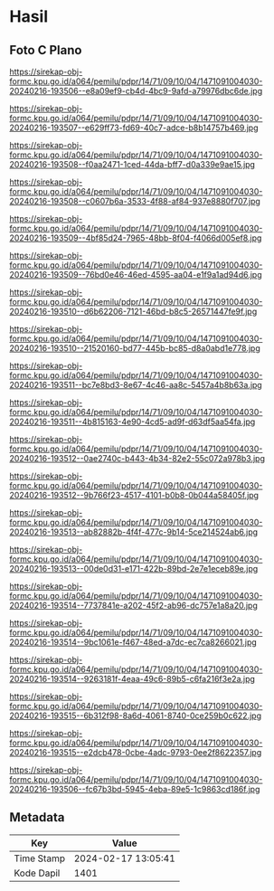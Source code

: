 # Hasil

## Foto C Plano

https://sirekap-obj-formc.kpu.go.id/a064/pemilu/pdpr/14/71/09/10/04/1471091004030-20240216-193506--e8a09ef9-cb4d-4bc9-9afd-a79976dbc6de.jpg

https://sirekap-obj-formc.kpu.go.id/a064/pemilu/pdpr/14/71/09/10/04/1471091004030-20240216-193507--e629ff73-fd69-40c7-adce-b8b14757b469.jpg

https://sirekap-obj-formc.kpu.go.id/a064/pemilu/pdpr/14/71/09/10/04/1471091004030-20240216-193508--f0aa2471-1ced-44da-bff7-d0a339e9ae15.jpg

https://sirekap-obj-formc.kpu.go.id/a064/pemilu/pdpr/14/71/09/10/04/1471091004030-20240216-193508--c0607b6a-3533-4f88-af84-937e8880f707.jpg

https://sirekap-obj-formc.kpu.go.id/a064/pemilu/pdpr/14/71/09/10/04/1471091004030-20240216-193509--4bf85d24-7965-48bb-8f04-f4066d005ef8.jpg

https://sirekap-obj-formc.kpu.go.id/a064/pemilu/pdpr/14/71/09/10/04/1471091004030-20240216-193509--76bd0e46-46ed-4595-aa04-e1f9a1ad94d6.jpg

https://sirekap-obj-formc.kpu.go.id/a064/pemilu/pdpr/14/71/09/10/04/1471091004030-20240216-193510--d6b62206-7121-46bd-b8c5-26571447fe9f.jpg

https://sirekap-obj-formc.kpu.go.id/a064/pemilu/pdpr/14/71/09/10/04/1471091004030-20240216-193510--21520160-bd77-445b-bc85-d8a0abd1e778.jpg

https://sirekap-obj-formc.kpu.go.id/a064/pemilu/pdpr/14/71/09/10/04/1471091004030-20240216-193511--bc7e8bd3-8e67-4c46-aa8c-5457a4b8b63a.jpg

https://sirekap-obj-formc.kpu.go.id/a064/pemilu/pdpr/14/71/09/10/04/1471091004030-20240216-193511--4b815163-4e90-4cd5-ad9f-d63df5aa54fa.jpg

https://sirekap-obj-formc.kpu.go.id/a064/pemilu/pdpr/14/71/09/10/04/1471091004030-20240216-193512--0ae2740c-b443-4b34-82e2-55c072a978b3.jpg

https://sirekap-obj-formc.kpu.go.id/a064/pemilu/pdpr/14/71/09/10/04/1471091004030-20240216-193512--9b766f23-4517-4101-b0b8-0b044a58405f.jpg

https://sirekap-obj-formc.kpu.go.id/a064/pemilu/pdpr/14/71/09/10/04/1471091004030-20240216-193513--ab82882b-4f4f-477c-9b14-5ce214524ab6.jpg

https://sirekap-obj-formc.kpu.go.id/a064/pemilu/pdpr/14/71/09/10/04/1471091004030-20240216-193513--00de0d31-e171-422b-89bd-2e7e1eceb89e.jpg

https://sirekap-obj-formc.kpu.go.id/a064/pemilu/pdpr/14/71/09/10/04/1471091004030-20240216-193514--7737841e-a202-45f2-ab96-dc757e1a8a20.jpg

https://sirekap-obj-formc.kpu.go.id/a064/pemilu/pdpr/14/71/09/10/04/1471091004030-20240216-193514--9bc1061e-f467-48ed-a7dc-ec7ca8266021.jpg

https://sirekap-obj-formc.kpu.go.id/a064/pemilu/pdpr/14/71/09/10/04/1471091004030-20240216-193514--9263181f-4eaa-49c6-89b5-c6fa216f3e2a.jpg

https://sirekap-obj-formc.kpu.go.id/a064/pemilu/pdpr/14/71/09/10/04/1471091004030-20240216-193515--6b312f98-8a6d-4061-8740-0ce259b0c622.jpg

https://sirekap-obj-formc.kpu.go.id/a064/pemilu/pdpr/14/71/09/10/04/1471091004030-20240216-193515--e2dcb478-0cbe-4adc-9793-0ee2f8622357.jpg

https://sirekap-obj-formc.kpu.go.id/a064/pemilu/pdpr/14/71/09/10/04/1471091004030-20240216-193506--fc67b3bd-5945-4eba-89e5-1c9863cd186f.jpg


## Metadata

| Key        | Value               |
| ---------- | ------------------- |
| Time Stamp | 2024-02-17 13:05:41 |
| Kode Dapil | 1401                |



